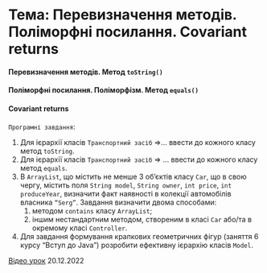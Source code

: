# Тема: Перевизначення методів. Поліморфні посилання. Covariant returns 

#### Перевизначення методів. Метод `toString()`
#### Поліморфні посилання. Поліморфізм. Метод `equals()`
#### Covariant returns

`Програмні завдання`:
1. Для ієрархії класів `Транспортний засіб` =>... ввести до кожного класу метод `tоString`.
2. Для ієрархії класів `Транспортний засіб` => ... ввести до кожного класу метод `equals`.
3. В `ArrayList`, що містить не менше 3 об’єктів класу `Car`, що в свою чергу, містить поля `String model`, `String owner`, `int price`, `int produceYear`,
   визначити факт наявності в колекції автомобілів власника `“Serg”`. Завдання визначити двома способами:
   1. методом `contains` класу `ArrayList`;
   2. іншим нестандартним методом, створеним в класі `Car` або/та в окремому класі `Controller`.
4. Для завдання формування крапкових геометричних фігур (заняття 6 курсу “Вступ до Java”) розробити ефективну ієрархію класів `Model`.

[Відео урок](https://youtu.be/aI0gXyD1AtU) 20.12.2022
